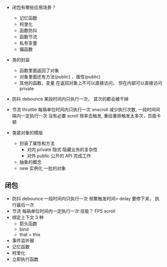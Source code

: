 - 闭包有哪些应用场景？

  - 记忆函数
  - 柯里化
  - 函数防抖
  - 函数节流
  - 私有变量
  - 偏函数

- 类的封装

  - 函数里面返回了对象
  - 对象里面还有方法(public) 、属性(public)
  - 其他的函数、变量 在返回对象上不可以直接访问， 但在内部可以直接访问 private

- 防抖 debounce
  某段时间内只执行一次， 其次的都会被干掉

- 节流 throttle
  每隔单位时间内只执行一次
  onscroll 减少执行次数, 一段时间间隔内一定执行一次
  没有必要 scroll 频率去触发, 重绘重排触发太多次，页面卡顿

- 类是对象的模版
  - 封装了属性和方法
    - 对内 private 隐式 隐藏业务的复杂性
    - 对外 public 公开的 API 完成工作
  - 抽象的概念
  - new 实例化 一批的对象

## 闭包

- 防抖 debounce
  一段时间内只执行一次
  频繁触发时间> delay 要停下来， 执行最后一次
- 节流
  每隔单位时间内一定执行一次
  技能？ FPS
  scroll
- 绑定上下文
  3 种
  - 箭头函数
  - bind
  - that = this
- 事件监听器
- 记忆函数
- 柯里化
- 立即执行函数
